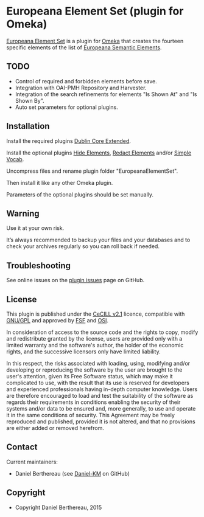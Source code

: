 Europeana Element Set (plugin for Omeka)
========================================

[Europeana Element Set] is a plugin for [Omeka] that creates the fourteen
specific elements of the list of [Europeana Semantic Elements].


TODO
----

- Control of required and forbidden elements before save.
- Integration with OAI-PMH Repository and Harvester.
- Integration of the search refinements for elements "Is Shown At" and "Is Shown By".
- Auto set parameters for optional plugins.


Installation
------------

Install the required plugins [Dublin Core Extended].

Install the optional plugins [Hide Elements], [Redact Elements] and/or [Simple Vocab].

Uncompress files and rename plugin folder "EuropeanaElementSet".

Then install it like any other Omeka plugin.

Parameters of the optional plugins should be set manually.


Warning
-------

Use it at your own risk.

It’s always recommended to backup your files and your databases and to check
your archives regularly so you can roll back if needed.


Troubleshooting
---------------

See online issues on the [plugin issues] page on GitHub.


License
-------

This plugin is published under the [CeCILL v2.1] licence, compatible with
[GNU/GPL] and approved by [FSF] and [OSI].

In consideration of access to the source code and the rights to copy, modify and
redistribute granted by the license, users are provided only with a limited
warranty and the software's author, the holder of the economic rights, and the
successive licensors only have limited liability.

In this respect, the risks associated with loading, using, modifying and/or
developing or reproducing the software by the user are brought to the user's
attention, given its Free Software status, which may make it complicated to use,
with the result that its use is reserved for developers and experienced
professionals having in-depth computer knowledge. Users are therefore encouraged
to load and test the suitability of the software as regards their requirements
in conditions enabling the security of their systems and/or data to be ensured
and, more generally, to use and operate it in the same conditions of security.
This Agreement may be freely reproduced and published, provided it is not
altered, and that no provisions are either added or removed herefrom.


Contact
-------

Current maintainers:

* Daniel Berthereau (see [Daniel-KM] on GitHub)


Copyright
---------

* Copyright Daniel Berthereau, 2015


[Europeana Element Set]: https://github.com/Daniel-KM/Omeka-plugin-EuropeanaElementSet
[Omeka]: https://omeka.org
[Europeana Semantic Elements]: http://pro.europeana.eu/share-your-data/data-guidelines/ese-documentation
[Dublin Core Extended]: https://github.com/Daniel-KM/Omeka-plugin-DublinCoreExtended
[Hide Elements]: https://github.com/Daniel-KM/Omeka-plugin-HideElements
[Redact Elements]: https://github.com/omeka/plugin-RedactElements
[Simple Vocab]: https://github.com/omeka/plugin-SimpleVocab
[plugin issues]: https://github.com/Daniel-KM/Omeka-plugin-EuropeanaElementSet/issues
[CeCILL v2.1]: https://www.cecill.info/licences/Licence_CeCILL_V2.1-en.html
[GNU/GPL]: https://www.gnu.org/licenses/gpl-3.0.html
[FSF]: https://www.fsf.org
[OSI]: http://opensource.org
[Daniel-KM]: https://github.com/Daniel-KM "Daniel Berthereau"
